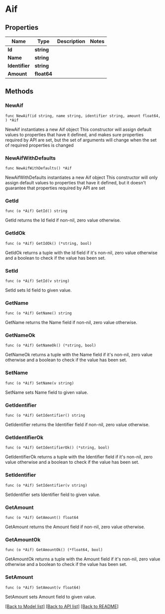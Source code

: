 # Aif

## Properties

Name | Type | Description | Notes
------------ | ------------- | ------------- | -------------
**Id** | **string** |  | 
**Name** | **string** |  | 
**Identifier** | **string** |  | 
**Amount** | **float64** |  | 

## Methods

### NewAif

`func NewAif(id string, name string, identifier string, amount float64, ) *Aif`

NewAif instantiates a new Aif object
This constructor will assign default values to properties that have it defined,
and makes sure properties required by API are set, but the set of arguments
will change when the set of required properties is changed

### NewAifWithDefaults

`func NewAifWithDefaults() *Aif`

NewAifWithDefaults instantiates a new Aif object
This constructor will only assign default values to properties that have it defined,
but it doesn't guarantee that properties required by API are set

### GetId

`func (o *Aif) GetId() string`

GetId returns the Id field if non-nil, zero value otherwise.

### GetIdOk

`func (o *Aif) GetIdOk() (*string, bool)`

GetIdOk returns a tuple with the Id field if it's non-nil, zero value otherwise
and a boolean to check if the value has been set.

### SetId

`func (o *Aif) SetId(v string)`

SetId sets Id field to given value.


### GetName

`func (o *Aif) GetName() string`

GetName returns the Name field if non-nil, zero value otherwise.

### GetNameOk

`func (o *Aif) GetNameOk() (*string, bool)`

GetNameOk returns a tuple with the Name field if it's non-nil, zero value otherwise
and a boolean to check if the value has been set.

### SetName

`func (o *Aif) SetName(v string)`

SetName sets Name field to given value.


### GetIdentifier

`func (o *Aif) GetIdentifier() string`

GetIdentifier returns the Identifier field if non-nil, zero value otherwise.

### GetIdentifierOk

`func (o *Aif) GetIdentifierOk() (*string, bool)`

GetIdentifierOk returns a tuple with the Identifier field if it's non-nil, zero value otherwise
and a boolean to check if the value has been set.

### SetIdentifier

`func (o *Aif) SetIdentifier(v string)`

SetIdentifier sets Identifier field to given value.


### GetAmount

`func (o *Aif) GetAmount() float64`

GetAmount returns the Amount field if non-nil, zero value otherwise.

### GetAmountOk

`func (o *Aif) GetAmountOk() (*float64, bool)`

GetAmountOk returns a tuple with the Amount field if it's non-nil, zero value otherwise
and a boolean to check if the value has been set.

### SetAmount

`func (o *Aif) SetAmount(v float64)`

SetAmount sets Amount field to given value.



[[Back to Model list]](../README.md#documentation-for-models) [[Back to API list]](../README.md#documentation-for-api-endpoints) [[Back to README]](../README.md)


